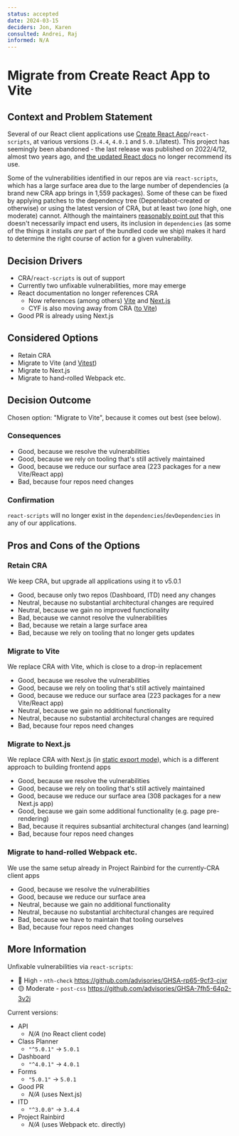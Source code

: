 ```yaml
---
status: accepted
date: 2024-03-15
deciders: Jon, Karen
consulted: Andrei, Raj
informed: N/A
---
```

# Migrate from Create React App to Vite

## Context and Problem Statement

Several of our React client applications use [Create React App](https://create-react-app.dev/)/`react-scripts`, at various versions (`3.4.4`, `4.0.1` and `5.0.1`/latest).
This project has seemingly been abandoned - the last release was published on 2022/4/12, almost two years ago, and [the updated React docs](https://react.dev/) no longer recommend its use.

Some of the vulnerabilities identified in our repos are via `react-scripts`, which has a large surface area due to the large number of dependencies (a brand new CRA app brings in 1,559 packages).
Some of these can be fixed by applying patches to the dependency tree (Dependabot-created or otherwise) or using the latest version of CRA, but at least two (one high, one moderate) cannot.
Although the maintainers [reasonably point out](https://github.com/facebook/create-react-app/issues/11174) that this doesn't necessarily impact end users, its inclusion in `dependencies` (as some of the things it installs _are_ part of the bundled code we ship) makes it hard to determine the right course of action for a given vulnerability.

## Decision Drivers

* CRA/`react-scripts` is out of support
* Currently two unfixable vulnerabilities, more may emerge
* React documentation no longer references CRA
    * Now references (among others) [Vite](https://vitejs.dev/) and [Next.js](https://nextjs.org/)
    * CYF is also moving away from CRA ([to Vite](https://curriculum.codeyourfuture.io/react/prep/#check-you-can-create-a-react-app-with-vite))
* Good PR is already using Next.js

## Considered Options

* Retain CRA
* Migrate to Vite (and [Vitest](https://vitest.dev))
* Migrate to Next.js
* Migrate to hand-rolled Webpack etc.

## Decision Outcome

Chosen option: "Migrate to Vite", because it comes out best (see below).

<!-- This is an optional element. Feel free to remove. -->
### Consequences

* Good, because we resolve the vulnerabilities
* Good, because we rely on tooling that's still actively maintained
* Good, because we reduce our surface area (223 packages for a new Vite/React app)
* Bad, because four repos need changes

<!-- This is an optional element. Feel free to remove. -->
### Confirmation

`react-scripts` will no longer exist in the `dependencies`/`devDependencies` in any of our applications.

<!-- This is an optional element. Feel free to remove. -->
## Pros and Cons of the Options

### Retain CRA

We keep CRA, but upgrade all applications using it to v5.0.1

* Good, because only two repos (Dashboard, ITD) need any changes
* Neutral, because no substantial architectural changes are required
* Neutral, because we gain no improved functionality
* Bad, because we cannot resolve the vulnerabilities
* Bad, because we retain a large surface area
* Bad, because we rely on tooling that no longer gets updates

### Migrate to Vite

We replace CRA with Vite, which is close to a drop-in replacement

* Good, because we resolve the vulnerabilities
* Good, because we rely on tooling that's still actively maintained
* Good, because we reduce our surface area (223 packages for a new Vite/React app)
* Neutral, because we gain no additional functionality
* Neutral, because no substantial architectural changes are required
* Bad, because four repos need changes

### Migrate to Next.js

We replace CRA with Next.js (in [static export mode](https://nextjs.org/docs/app/building-your-application/deploying/static-exports)), which is a different approach to building frontend apps

* Good, because we resolve the vulnerabilities
* Good, because we rely on tooling that's still actively maintained
* Good, because we reduce our surface area (308 packages for a new Next.js app)
* Good, because we gain some additional functionality (e.g. page pre-rendering)
* Bad, because it requires subsantial architectural changes (and learning)
* Bad, because four repos need changes

### Migrate to hand-rolled Webpack etc.

We use the same setup already in Project Rainbird for the currently-CRA client apps

* Good, because we resolve the vulnerabilities
* Good, because we reduce our surface area
* Neutral, because we gain no additional functionality
* Neutral, because no substantial architectural changes are required
* Bad, because we have to maintain that tooling ourselves
* Bad, because four repos need changes

<!-- This is an optional element. Feel free to remove. -->
## More Information

Unfixable vulnerabilities via `react-scripts`:
- 🔴 High - `nth-check` https://github.com/advisories/GHSA-rp65-9cf3-cjxr
- 🟡 Moderate - `post-css` https://github.com/advisories/GHSA-7fh5-64p2-3v2j

Current versions:

- API
    - _N/A_ (no React client code)
- Class Planner
    - `"^5.0.1"` -> `5.0.1`
- Dashboard
    - `"^4.0.1"` -> `4.0.1`
- Forms
    - `"5.0.1"` -> `5.0.1`
- Good PR
    - _N/A_ (uses Next.js)
- ITD
    - `"^3.0.0"` -> `3.4.4`
- Project Rainbird
    - _N/A_ (uses Webpack etc. directly)
